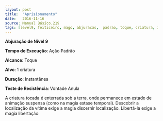 ```yaml
---
layout: post
title:  "Aprisionamento"
date:   2016-11-16
source: Manual Básico.219
tags: [level9, feiticeiro, mago, abjuracao,  padrao, toque, criatura, instantanea, vontade, anula]
---
```


**Abjuração de Nível 9**

**Tempo de Execução**: Ação Padrão

**Alcance**: Toque

**Alvo**: 1 criatura

**Duração**: Instantânea

**Teste de Resistência**: Vontade Anula

A criatura tocada é enterrada sob a terra, onde permanece em estado de animação suspensa (como na magia estase temporal). Descobrir a localização da vítima exige a  magia discernir localização. Libertá-la exige a magia libertação